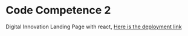# Code Competence 2

Digital Innovation Landing Page with react,
[Here is the deployment link](https://code-competence2-xi.vercel.app/)
